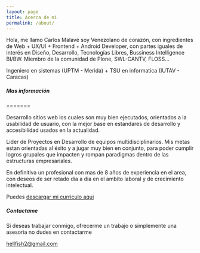 ```yaml
---
layout: page
title: Acerca de mi
permalink: /about/
---
```


Hola, me llamo Carlos Malavé soy Venezolano de corazón, con ingredientes de Web + UX/UI + Frontend + Android Developer, con partes iguales de interés en Diseño, Desarrollo, Tecnologías Libres, Bussiness Intelligence BI/BW.
Miembro de la comunidad de Plone, SWL-CANTV, FLOSS...

Ingeniero en sistemas (UPTM - Merida) + TSU en informatica (IUTAV - Caracas)

##### Mas información
=======

Desarrollo sitios web los cuales son muy bien ejecutados, orientados a la usabilidad de usuario, con la mejor base en estandares de desarrollo y accesibilidad usados en la actualidad.

Lider de Proyectos en Desarrollo de equipos multidisciplinarios. Mis metas estan orientadas al éxito y a jugar muy bien en conjunto, para poder cumplir logros grupales que impacten y rompan paradigmas dentro de las estructuras empresariales.

En definitiva un profesional con mas de 8 años de experiencia en el area, con deseos de ser retado dia a dia en el ambito laboral y de crecimiento intelectual.

Puedes <a href="http://hellfish2.github.io/pdf/Curriculo2015.pdf" target="_blank">descargar mi curriculo aqui</a>

##### Contactame

Si deseas trabajar conmigo, ofrecerme un trabajo o simplemente una asesoria no dudes en contactarme

[hellfish2@gmail.com](mailto:hellfish2@gmail.com)
